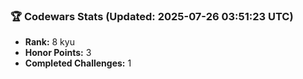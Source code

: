 ### 🏆 Codewars Stats (Updated: 2025-07-26 03:51:23 UTC)

- **Rank:** 8 kyu
- **Honor Points:** 3
- **Completed Challenges:** 1
